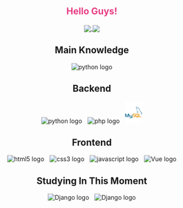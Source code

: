 
 
<h2 align="center" style="color: #e83d84;">Hello Guys!</h2>

<div align="center">
  <a href="https://github.com/kauabarros-24">
  <img height=200 align="center" src="https://github-readme-stats.vercel.app/api?username=kauabarros-24&bg_color=30,6A00C9,00736E&title_color=fff&text_color=fff" />
</a>
<a href="https://github.com/kauabarrros">
  <img height=200 align="center" src="https://github-readme-stats.vercel.app/api/top-langs/?username=kauabarros-24&layout=donut&bg_color=141424&title_color=22A7F0&text_color=8ef5fa&icon_color=2596be)](https://github.com/kauabarros"/ >
</a>
</div>

<div align="center">
  <h2>Main Knowledge</h2>
  <img src="https://cdn.jsdelivr.net/gh/devicons/devicon/icons/python/python-original.svg" height="100" width="80" alt="python logo"  />
  <h2>Backend</h2>
  <img src="https://cdn.jsdelivr.net/gh/devicons/devicon/icons/python/python-original.svg" height="50" width="40" alt="python logo"  />
  <img width="5">
  <img width="40" src="https://user-images.githubusercontent.com/25181517/183570228-6a040b9f-3ddf-47a2-a201-743121dac664.png" height="50" alt="php logo"  />
  <img width="5">
  <img src="https://raw.githubusercontent.com/devicons/devicon/master/icons/mysql/mysql-original-wordmark.svg" alt="mysql" width="40" height="50" />
  <h2>Frontend</h2>
  <img src="https://cdn.jsdelivr.net/gh/devicons/devicon/icons/html5/html5-original.svg" height="40" width="40" alt="html5 logo"  />
  <img width="5">
  <img src="https://cdn.jsdelivr.net/gh/devicons/devicon/icons/css3/css3-original.svg" height="40" width="40" alt="css3 logo"  />
  <img width="5">
  <img src="https://cdn.jsdelivr.net/gh/devicons/devicon/icons/javascript/javascript-original.svg" height="40" width="40" alt="javascript logo"  />
  <img width="5">
  <img width="40" src="https://vuejs.org/images/logo.png" alt="Vue logo" height="40">
  <h2>Studying In This Moment</h2>
  <img src="https://static.djangoproject.com/img/logos/django-logo-negative.png" height="50" width="70" style="border-radius: 100;" alt="Django logo" />
  <img width="5">
  <img src="https://github.com/kauabarros-24/kauabarros-24/assets/125659214/ebbaa30e-edb2-41a5-ab07-82e669ed1ad1" height="40" width="63" alt="Django logo" />
  

  
 <div align="center">
